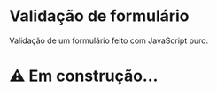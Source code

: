 # Validação de formulário
Validação de um formulário feito com JavaScript puro.

# :warning: Em construção...
